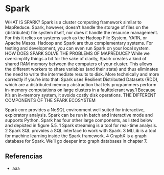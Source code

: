 # Spark

WHAT IS SPARK?
Spark is a cluster computing framework similar to MapReduce. Spark, however,
doesn’t handle the storage of files on the (distributed) file system itself, nor does it
handle the resource management. For this it relies on systems such as the Hadoop
File System, YARN, or Apache Mesos. Hadoop and Spark are thus complementary systems.
For testing and development, you can even run Spark on your local system.
HOW DOES SPARK SOLVE THE PROBLEMS OF MAPREDUCE?
While we oversimplify things a bit for the sake of clarity, Spark creates a kind of shared
RAM memory between the computers of your cluster. This allows the different workers
to share variables (and their state) and thus eliminates the need to write the intermediate
results to disk. More technically and more correctly if you’re into that: Spark
uses Resilient Distributed Datasets (RDD), which are a distributed memory abstraction
that lets programmers perform in-memory computations on large clusters in a faulttolerant
way.1 Because it’s an in-memory system, it avoids costly disk operations.
THE DIFFERENT COMPONENTS OF THE SPARK ECOSYSTEM

Spark core provides a NoSQL environment well suited for interactive, exploratory
analysis. Spark can be run in batch and interactive mode and supports Python.
Spark has four other large components, as listed below and depicted in figure 5.5.
1 Spark streaming is a tool for real-time analysis.
2 Spark SQL provides a SQL interface to work with Spark.
3 MLLib is a tool for machine learning inside the Spark framework.
4 GraphX is a graph database for Spark. We’ll go deeper into graph databases in
chapter 7.

## Referencias

* aaa

